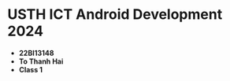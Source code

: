 USTH ICT Android Development 2024
========================================

* **22BI13148**
* **To Thanh Hai**
* **Class 1**
